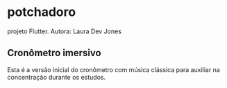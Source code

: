 # potchadoro 

 projeto Flutter.
 Autora: Laura Dev Jones

## Cronômetro imersivo

Esta é a versão inicial do cronômetro com música clássica para auxiliar na concentração durante os estudos.

